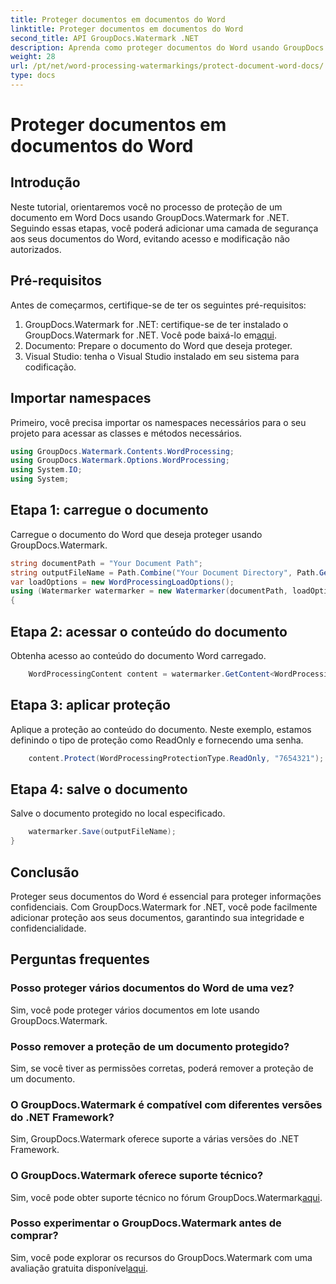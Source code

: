 ```yaml
---
title: Proteger documentos em documentos do Word
linktitle: Proteger documentos em documentos do Word
second_title: API GroupDocs.Watermark .NET
description: Aprenda como proteger documentos do Word usando GroupDocs.Watermark for .NET. Siga nosso tutorial passo a passo para adicionar segurança aos seus documentos sem esforço.
weight: 28
url: /pt/net/word-processing-watermarkings/protect-document-word-docs/
type: docs
---
```

# Proteger documentos em documentos do Word

## Introdução
Neste tutorial, orientaremos você no processo de proteção de um documento em Word Docs usando GroupDocs.Watermark for .NET. Seguindo essas etapas, você poderá adicionar uma camada de segurança aos seus documentos do Word, evitando acesso e modificação não autorizados.
## Pré-requisitos
Antes de começarmos, certifique-se de ter os seguintes pré-requisitos:
1.  GroupDocs.Watermark for .NET: certifique-se de ter instalado o GroupDocs.Watermark for .NET. Você pode baixá-lo em[aqui](https://releases.groupdocs.com/Watermark/net/).
2. Documento: Prepare o documento do Word que deseja proteger.
3. Visual Studio: tenha o Visual Studio instalado em seu sistema para codificação.

## Importar namespaces
Primeiro, você precisa importar os namespaces necessários para o seu projeto para acessar as classes e métodos necessários.
```csharp
using GroupDocs.Watermark.Contents.WordProcessing;
using GroupDocs.Watermark.Options.WordProcessing;
using System.IO;
using System;
```
## Etapa 1: carregue o documento
Carregue o documento do Word que deseja proteger usando GroupDocs.Watermark.
```csharp
string documentPath = "Your Document Path";
string outputFileName = Path.Combine("Your Document Directory", Path.GetFileName(documentPath));
var loadOptions = new WordProcessingLoadOptions();
using (Watermarker watermarker = new Watermarker(documentPath, loadOptions))
{
```
## Etapa 2: acessar o conteúdo do documento
Obtenha acesso ao conteúdo do documento Word carregado.
```csharp
    WordProcessingContent content = watermarker.GetContent<WordProcessingContent>();
```
## Etapa 3: aplicar proteção
Aplique a proteção ao conteúdo do documento. Neste exemplo, estamos definindo o tipo de proteção como ReadOnly e fornecendo uma senha.
```csharp
    content.Protect(WordProcessingProtectionType.ReadOnly, "7654321");
```
## Etapa 4: salve o documento
Salve o documento protegido no local especificado.
```csharp
    watermarker.Save(outputFileName);
}
```

## Conclusão
Proteger seus documentos do Word é essencial para proteger informações confidenciais. Com GroupDocs.Watermark for .NET, você pode facilmente adicionar proteção aos seus documentos, garantindo sua integridade e confidencialidade.
## Perguntas frequentes
### Posso proteger vários documentos do Word de uma vez?
Sim, você pode proteger vários documentos em lote usando GroupDocs.Watermark.
### Posso remover a proteção de um documento protegido?
Sim, se você tiver as permissões corretas, poderá remover a proteção de um documento.
### O GroupDocs.Watermark é compatível com diferentes versões do .NET Framework?
Sim, GroupDocs.Watermark oferece suporte a várias versões do .NET Framework.
### O GroupDocs.Watermark oferece suporte técnico?
 Sim, você pode obter suporte técnico no fórum GroupDocs.Watermark[aqui](https://forum.groupdocs.com/c/watermark/19).
### Posso experimentar o GroupDocs.Watermark antes de comprar?
 Sim, você pode explorar os recursos do GroupDocs.Watermark com uma avaliação gratuita disponível[aqui](https://releases.groupdocs.com/).